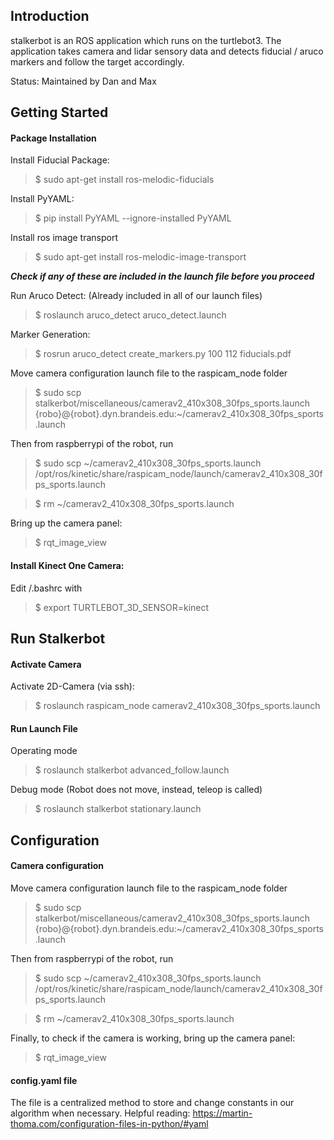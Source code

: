## Introduction

stalkerbot is an ROS application which runs on the turtlebot3.
The application takes camera and lidar sensory data and detects fiducial / aruco markers and follow the target accordingly.

Status: Maintained by Dan and Max

## Getting Started

#### Package Installation
Install Fiducial Package:
> $ sudo apt-get install ros-melodic-fiducials

Install PyYAML:
> $ pip install PyYAML --ignore-installed PyYAML

Install ros image transport
> $ sudo apt-get install ros-melodic-image-transport

***Check if any of these are included in the launch file before you proceed***

Run Aruco Detect: (Already included in all of our launch files)
> $ roslaunch aruco_detect aruco_detect.launch

Marker Generation:
> $ rosrun aruco_detect create_markers.py 100 112 fiducials.pdf

Move camera configuration launch file to the raspicam_node folder
> $ sudo scp stalkerbot/miscellaneous/camerav2_410x308_30fps_sports.launch {robo}@{robot}.dyn.brandeis.edu:~/camerav2_410x308_30fps_sports.launch

Then from raspberrypi of the robot, run
> $ sudo scp ~/camerav2_410x308_30fps_sports.launch /opt/ros/kinetic/share/raspicam_node/launch/camerav2_410x308_30fps_sports.launch

> $ rm ~/camerav2_410x308_30fps_sports.launch

Bring up the camera panel:
> $ rqt_image_view

#### Install Kinect One Camera:
Edit /.bashrc with
> $ export TURTLEBOT_3D_SENSOR=kinect

## Run Stalkerbot

#### Activate Camera
Activate 2D-Camera (via ssh):
> $ roslaunch raspicam_node camerav2_410x308_30fps_sports.launch

#### Run Launch File
Operating mode
> $ roslaunch stalkerbot advanced_follow.launch

Debug mode (Robot does not move, instead, teleop is called)
> $ roslaunch stalkerbot stationary.launch

## Configuration

#### Camera configuration

Move camera configuration launch file to the raspicam_node folder
> $ sudo scp stalkerbot/miscellaneous/camerav2_410x308_30fps_sports.launch {robo}@{robot}.dyn.brandeis.edu:~/camerav2_410x308_30fps_sports.launch

Then from raspberrypi of the robot, run
> $ sudo scp ~/camerav2_410x308_30fps_sports.launch /opt/ros/kinetic/share/raspicam_node/launch/camerav2_410x308_30fps_sports.launch

> $ rm ~/camerav2_410x308_30fps_sports.launch

Finally, to check if the camera is working, bring up the camera panel:
> $ rqt_image_view

#### config.yaml file
The file is a centralized method to store and change constants in our algorithm when necessary.
Helpful reading: https://martin-thoma.com/configuration-files-in-python/#yaml

